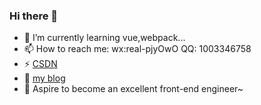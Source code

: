 ### Hi there 👋

<!--
**mengqiuleo/mengqiuleo** is a ✨ _special_ ✨ repository because its `README.md` (this file) appears on your GitHub profile.


Here are some ideas to get you started:

- 🔭 I’m currently working on ...
- 🌱 I’m currently learning ...
- 👯 I’m looking to collaborate on ...
- 🤔 I’m looking for help with ...
- 💬 Ask me about ...
- 📫 How to reach me: ...
- 😄 Pronouns: ...
- ⚡ Fun fact: ...

-->

- 🌱 I’m currently learning vue,webpack...
- 📫 How to reach me: wx:real-pjyOwO  QQ: 1003346758
- ⚡ [CSDN](https://blog.csdn.net/weixin_52834435?spm=1000.2115.3001.5343)
- 💬 [my blog](https://panjingyi.top)
- 🔭 Aspire to become an excellent front-end engineer~

